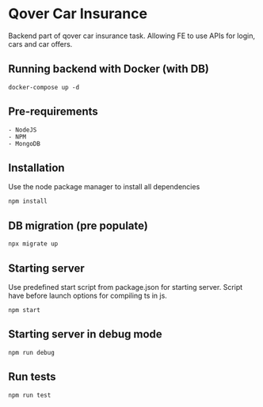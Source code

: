 # Qover Car Insurance

Backend part of qover car insurance task. Allowing FE to use APIs for login, cars and car offers.

## Running backend with Docker (with DB)

    docker-compose up -d

## Pre-requirements

    - NodeJS
    - NPM
    - MongoDB

## Installation

Use the node package manager to install all dependencies

    npm install

## DB migration (pre populate)

    npx migrate up

## Starting server
Use predefined start script from package.json for starting server. Script have before launch options
for compiling ts in js.

    npm start

## Starting server in debug mode

    npm run debug

## Run tests

    npm run test

